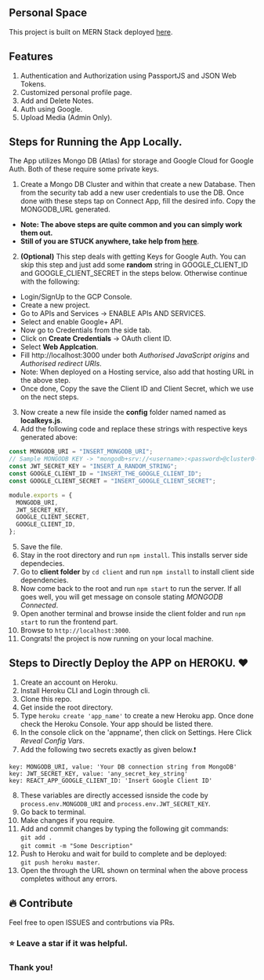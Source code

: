 ## Personal Space

This project is built on MERN Stack deployed [here](https://enigmatic-fjord-75959.herokuapp.com/).

## Features

1. Authentication and Authorization using PassportJS and JSON Web Tokens.
2. Customized personal profile page.
3. Add and Delete Notes.
4. Auth using Google.
5. Upload Media (Admin Only).

## Steps for Running the App Locally.

The App utilizes Mongo DB (Atlas) for storage and Google Cloud for Google Auth. Both of these require some private keys.

1. Create a Mongo DB Cluster and within that create a new Database. Then from the security tab add a new user credentials to use the DB. Once done with these steps tap on Connect App, fill the desired info. Copy the MONGODB_URL generated.

- **Note: The above steps are quite common and you can simply work them out.**
- **Still of you are STUCK anywhere, take help from [here](https://medium.com/swlh/creating-connecting-a-mongodb-database-and-node-js-server-to-a-front-end-6a53d400ae6a)**.

2. **(Optional)** This step deals with getting Keys for Google Auth. You can skip this step and just add some **random** string in GOOGLE_CLIENT_ID and GOOGLE_CLIENT_SECRET in the steps below. Otherwise continue with the following:

- Login/SignUp to the GCP Console.
- Create a new project.
- Go to APIs and Services -> ENABLE APIs AND SERVICES.
- Select and enable Google+ API.
- Now go to Credentials from the side tab.
- Click on **Create Credentials** -> OAuth client ID.
- Select **Web Applcation**.
- Fill http://localhost:3000 under both _Authorised JavaScript origins_ and _Authorised redirect URIs_.
- Note: When deployed on a Hosting service, also add that hosting URL in the above step.
- Once done, Copy the save the Client ID and Client Secret, which we use on the nect steps.

3. Now create a new file inside the **config** folder named named as **localkeys.js**.
4. Add the following code and replace these strings with respective keys generated above:

```javascript
const MONGODB_URI = "INSERT_MONGODB_URI";
// Sample MONGODB KEY -> "mongodb+srv://<username>:<password>@cluster0-ncegj.mongodb.net/<dbname>?retryWrites=true&w=majority"
const JWT_SECRET_KEY = "INSERT_A_RANDOM_STRING";
const GOOGLE_CLIENT_ID = "INSERT_THE_GOOGLE_CLIENT_ID";
const GOOGLE_CLIENT_SECRET = "INSERT_GOOGLE_CLIENT_SECRET";

module.exports = {
  MONGODB_URI,
  JWT_SECRET_KEY,
  GOOGLE_CLIENT_SECRET,
  GOOGLE_CLIENT_ID,
};
```

5. Save the file.
6. Stay in the root directory and run `npm install`. This installs server side dependecies.
7. Go to **client folder** by `cd client` and run `npm install` to install client side dependencies.
8. Now come back to the root and run `npm start` to run the server. If all goes well, you will get message on console stating _MONGODB Connected_.
9. Open another terminal and browse inside the client folder and run `npm start` to run the frontend part.
10. Browse to `http://localhost:3000`.
11. Congrats! the project is now running on your local machine.

## Steps to Directly Deploy the APP on HEROKU. :heart:

1. Create an account on Heroku.
2. Install Heroku CLI and Login through cli.
3. Clone this repo.
4. Get inside the root directory.
5. Type `heroku create 'app_name'` to create a new Heroku app. Once done check the Heroku Console. Your app should be listed there.
6. In the console click on the 'appname', then click on Settings. Here Click _Reveal Config Vars_.
7. Add the following two secrets exactly as given below.:exclamation:

```shell
key: MONGODB_URI, value: 'Your DB connection string from MongoDB'
key: JWT_SECRET_KEY, value: 'any_secret_key_string'
key: REACT_APP_GOOGLE_CLIENT_ID: 'Insert Google Client ID'
```

8. These variables are directly accessed isnside the code by `process.env.MONGODB_URI` and `process.env.JWT_SECRET_KEY`.
9. Go back to terminal.
10. Make changes if you require.
11. Add and commit changes by typing the following git commands:  
    `git add .`  
    `git commit -m "Some Description"`
12. Push to Heroku and wait for build to complete and be deployed:  
    `git push heroku master`.
13. Open the through the URL shown on terminal when the above process completes without any errors.

## :fire: Contribute

Feel free to open ISSUES and contrbutions via PRs.

### :star: Leave a star if it was helpful.

### Thank you!
